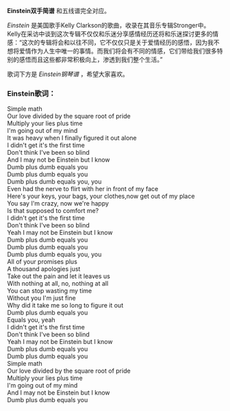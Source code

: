 

**Einstein双手简谱** 和五线谱完全对应。

_Einstein_ 是美国歌手Kelly
Clarkson的歌曲，收录在其音乐专辑Stronger中。Kelly在采访中谈到这次专辑不仅仅和乐迷分享感情经历还将和乐迷探讨更多的情感：“这次的专辑将会和以往不同，它不仅仅只是关于爱情经历的感悟，因为我不想将爱情作为人生中唯一的事情。而我们将会有不同的情感，它们带给我们很多特别的感悟而且这些都非常积极向上，渗透到我们整个生活。”

歌词下方是 _Einstein钢琴谱_ ，希望大家喜欢。

### Einstein歌词：

Simple math  
Our love divided by the square root of pride  
Multiply your lies plus time  
I'm going out of my mind  
It was heavy when I finally figured it out alone  
I didn't get it's the first time  
Don't think I've been so blind  
And I may not be Einstein but I know  
Dumb plus dumb equals you  
Dumb plus dumb equals you  
Dumb plus dumb equals you, you  
Even had the nerve to flirt with her in front of my face  
Here's your keys, your bags, your clothes,now get out of my place  
You say I'm crazy, now we're happy  
Is that supposed to comfort me?  
I didn't get it's the first time  
Don't think I've been so blind  
Yeah I may not be Einstein but I know  
Dumb plus dumb equals you  
Dumb plus dumb equals you  
Dumb plus dumb equals you, you  
All of your promises plus  
A thousand apologies just  
Take out the pain and let it leaves us  
With nothing at all, no, nothing at all  
You can stop wasting my time  
Without you I'm just fine  
Why did it take me so long to figure it out  
Dumb plus dumb equals you  
Equals you, yeah  
I didn't get it's the first time  
Don't think I've been so blind  
Yeah I may not be Einstein but I know  
Dumb plus dumb equals you  
Dumb plus dumb equals you  
Simple math  
Our love divided by the square root of pride  
Multiply your lies plus time  
I'm going out of my mind  
And I may not be Einstein but I know  
Dumb plus dumb equals you

